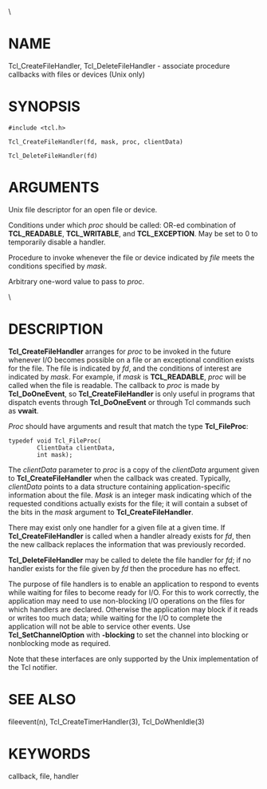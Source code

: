 \

# NAME

Tcl_CreateFileHandler, Tcl_DeleteFileHandler - associate procedure
callbacks with files or devices (Unix only)

# SYNOPSIS

    #include <tcl.h>

    Tcl_CreateFileHandler(fd, mask, proc, clientData)

    Tcl_DeleteFileHandler(fd)

# ARGUMENTS

Unix file descriptor for an open file or device.

Conditions under which *proc* should be called: OR-ed combination of
**TCL_READABLE**, **TCL_WRITABLE**, and **TCL_EXCEPTION**. May be set to
0 to temporarily disable a handler.

Procedure to invoke whenever the file or device indicated by *file*
meets the conditions specified by *mask*.

Arbitrary one-word value to pass to *proc*.

\

# DESCRIPTION

**Tcl_CreateFileHandler** arranges for *proc* to be invoked in the
future whenever I/O becomes possible on a file or an exceptional
condition exists for the file. The file is indicated by *fd*, and the
conditions of interest are indicated by *mask*. For example, if *mask*
is **TCL_READABLE**, *proc* will be called when the file is readable.
The callback to *proc* is made by **Tcl_DoOneEvent**, so
**Tcl_CreateFileHandler** is only useful in programs that dispatch
events through **Tcl_DoOneEvent** or through Tcl commands such as
**vwait**.

*Proc* should have arguments and result that match the type
**Tcl_FileProc**:

    typedef void Tcl_FileProc(
            ClientData clientData,
            int mask);

The *clientData* parameter to *proc* is a copy of the *clientData*
argument given to **Tcl_CreateFileHandler** when the callback was
created. Typically, *clientData* points to a data structure containing
application-specific information about the file. *Mask* is an integer
mask indicating which of the requested conditions actually exists for
the file; it will contain a subset of the bits in the *mask* argument to
**Tcl_CreateFileHandler**.

There may exist only one handler for a given file at a given time. If
**Tcl_CreateFileHandler** is called when a handler already exists for
*fd*, then the new callback replaces the information that was previously
recorded.

**Tcl_DeleteFileHandler** may be called to delete the file handler for
*fd*; if no handler exists for the file given by *fd* then the procedure
has no effect.

The purpose of file handlers is to enable an application to respond to
events while waiting for files to become ready for I/O. For this to work
correctly, the application may need to use non-blocking I/O operations
on the files for which handlers are declared. Otherwise the application
may block if it reads or writes too much data; while waiting for the I/O
to complete the application will not be able to service other events.
Use **Tcl_SetChannelOption** with **-blocking** to set the channel into
blocking or nonblocking mode as required.

Note that these interfaces are only supported by the Unix implementation
of the Tcl notifier.

# SEE ALSO

fileevent(n), Tcl_CreateTimerHandler(3), Tcl_DoWhenIdle(3)

# KEYWORDS

callback, file, handler
